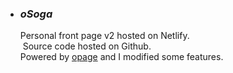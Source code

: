 - ### _oSoga_  
  Personal front page v2 hosted on Netlify.      
  Source code hosted on Github.    
  Powered by [opage](https://github.com/viosey/opage) and I modified some features.  
